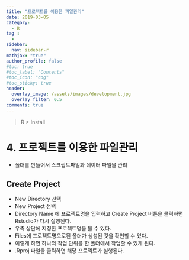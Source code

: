 ```yaml
---
title: "프로젝트를 이용한 파일관리"
date: 2019-03-05
category:
  - R
tag :
  -
sidebar:
  nav: sidebar-r
mathjax: "true"
author_profile: false
#toc: true
#toc_label: "Contents"
#toc_icon: "cog"
#toc_sticky: true
header:
  overlay_image: /assets/images/development.jpg
  overlay_filter: 0.5
comments: true  
---
```

> R > Install

# 4. 프로젝트를 이용한 파일관리

- 폴더를 만들어서 스크립트파일과 데이터 파일을 관리

## Create Project

- New Directory 선택
- New Project 선택
- Directory Name 에 프로젝트명을 입력하고 Create Project 버튼을 클릭하면 Rstudio가 다시 실행된다.
- 우측 상단에 지정한 프로젝트명을 볼 수 있다.
- Files에 프로젝트명으로된 폴더가 생성된 것을 확인할 수 있다.
- 이렇게 하면 하나의 작업 단위를 한 폴더에서 작업할 수 있게 된다.
- .Rproj 파일을 클릭하면 해당 프로젝트가 실행된다.

